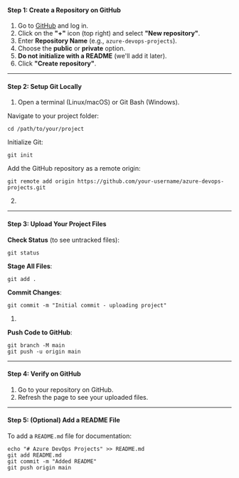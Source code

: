 #### **Step 1: Create a Repository on GitHub**

1. Go to [GitHub](https://github.com/) and log in.  
2. Click on the **"+"** icon (top right) and select **"New repository"**.  
3. Enter **Repository Name** (e.g., `azure-devops-projects`).  
4. Choose the **public** or **private** option.  
5. **Do not initialize with a README** (we'll add it later).  
6. Click **"Create repository"**.

---

#### **Step 2: Setup Git Locally**

1. Open a terminal (Linux/macOS) or Git Bash (Windows).

Navigate to your project folder:

`cd /path/to/your/project`

Initialize Git:

`git init`

Add the GitHub repository as a remote origin:

`git remote add origin https://github.com/your-username/azure-devops-projects.git`

2. 

---

#### **Step 3: Upload Your Project Files**

**Check Status** (to see untracked files):

`git status`

**Stage All Files**:

`git add .`

**Commit Changes**:

`git commit -m "Initial commit - uploading project"`

1. 

**Push Code to GitHub**:

`git branch -M main`  
`git push -u origin main`

---

#### **Step 4: Verify on GitHub**

1. Go to your repository on GitHub.  
2. Refresh the page to see your uploaded files.

---

#### **Step 5: (Optional) Add a README File**

To add a `README.md` file for documentation:

`echo "# Azure DevOps Projects" >> README.md`  
`git add README.md`  
`git commit -m "Added README"`  
`git push origin main`

